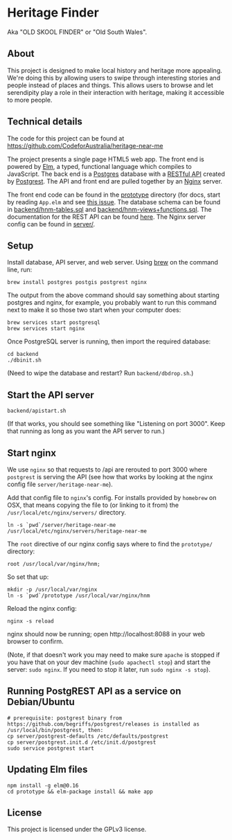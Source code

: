 # Heritage Finder

Aka "OLD SKOOL FINDER" or "Old South Wales".

## About
This project is designed to make local history and heritage more appealing.
We're doing this by allowing users to swipe through interesting stories and people instead of places and things. This allows users to browse and let serendipity play a role in their interaction with heritage, making it accessible to more people.


## Technical details
The code for this project can be found at https://github.com/CodeforAustralia/heritage-near-me

The project presents a single page HTML5 web app.
The front end is powered by [Elm](http://elm-lang.org), a typed, functional language which compiles to JavaScript.
The back end is a [Postgres](http://www.postgresql.org) database with a [RESTful API](https://en.wikipedia.org/wiki/Representational_state_transfer) created by [Postgrest](http://postgrest.com).
The API and front end are pulled together by an [Nginx](http://nginx.org/en/) server.

The front end code can be found in the [prototype](prototype) directory (for docs, start by reading `App.elm` and see [this issue](https://github.com/CodeforAustralia/heritage-near-me/issues/55).
The database schema can be found in [backend/hnm-tables.sql](backend/hnm-tables.sql) and [backend/hnm-views+functions.sql](backend/hnm-views+functions.sql).
The documentation for the REST API can be found [here](http://postgrest.com/api/reading/).
The Nginx server config can be found in [server/](server/heritage-near-me).


## Setup

Install database, API server, and web server. Using [brew](http://brew.sh/) on the command line, run:

```
brew install postgres postgis postgrest nginx
```

The output from the above command should say something about starting postgres and nginx, for example, you probably want to run this command next to make it so those two start when your computer does:

```
brew services start postgresql
brew services start nginx
```


Once PostgreSQL server is running, then import the required database:

```
cd backend
./dbinit.sh
```

(Need to wipe the database and restart? Run `backend/dbdrop.sh`.)


## Start the API server

```
backend/apistart.sh
```

(If that works, you should see something like "Listening on port 3000". Keep that running as long as you want the API server to run.)

## Start nginx

We use `nginx` so that requests to /api are rerouted to port 3000 where `postgrest`
is serving the API (see how that works by looking at the nginx config file `server/heritage-near-me`).

Add that config file to `nginx`'s config. For installs provided by `homebrew` on OSX, that means copying the file to (or linking to it from) the `/usr/local/etc/nginx/servers/` directory.

```
ln -s `pwd`/server/heritage-near-me /usr/local/etc/nginx/servers/heritage-near-me
```

The `root` directive of our nginx config says where to find the `prototype/` directory:

```
root /usr/local/var/nginx/hnm;
```

So set that up:

```
mkdir -p /usr/local/var/nginx
ln -s `pwd`/prototype /usr/local/var/nginx/hnm
```

Reload the nginx config:

```
nginx -s reload
````

nginx should now be running; open http://localhost:8088 in your web browser to confirm.

(Note, if that doesn't work you may need to make sure `apache` is stopped if you have that on your dev machine (`sudo apachectl stop`) and start the server: `sudo nginx`. If you need to stop it later, run `sudo nginx -s stop`).

## Running PostgREST API as a service on Debian/Ubuntu

```
# prerequisite: postgrest binary from https://github.com/begriffs/postgrest/releases is installed as /usr/local/bin/postgrest, then:
cp server/postgrest-defaults /etc/defaults/postgrest
cp server/postgrest.init.d /etc/init.d/postgrest
sudo service postgrest start
```


## Updating Elm files


```
npm install -g elm@0.16
cd prototype && elm-package install && make app
```

## License

This project is licensed under the GPLv3 license.
